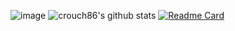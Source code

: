 ![image](https://github.com/crouch86/crouch86/assets/81594192/5362cbb9-9d33-45f7-97ee-9f3d0f255ae2)
![crouch86's github stats](https://github-readme-stats.vercel.app/api?username=crouch86&show_icons=true&count_private=true&include_all_commits=true&hide_border=true&theme=highcontrast) [![Readme Card](https://github-readme-stats.vercel.app/api/pin/?username=crouch86&repo=recovery_xiaomi_selene&theme=highcontrast)](https://github.com/crouch86/recovery_xiaomi_selene)
